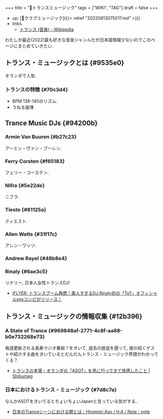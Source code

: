 +++
title = "📝トランスミュージック"
tags = ["WIKI", "TAG"]
draft = false
+++

-   up: [📝クラブミュージック]({{< relref "20220813075017.md" >}})
-   links.
    -   [トランス (音楽) - Wikipedia](https://ja.wikipedia.org/wiki/%E3%83%88%E3%83%A9%E3%83%B3%E3%82%B9_(%E9%9F%B3%E6%A5%BD))

わたしが最近(2022)最も好きな音楽ジャンルだが日本語情報少ないのでこのページにまとめていきたい.


## トランス・ミュージックとは {#9535e0}

オランダで人気.


### トランスの特徴 {#70c3d4}

-   BPM 138-140のリズム.
-   うねる旋律.


## Trance Music DJs {#94200b}


### Armin Van Buuren {#b27c23}

アーミン・ヴァン・ブーレン.


### Ferry Corsten {#f65183}

フェリー・コーステン.


### Nifra {#5e22de}

ニフラ.


### Tiesto {#81125a}

ティエスト.


### Allen Watts {#31f17c}

アレン・ワッツ.


### Andrew Rayel {#48b8e4}


### Rinaly {#6ae3c5}

リナリー, 日本人女性トランスDJ!

-   [iFLYER: トランスブーム再燃！美人すぎるDJ Rinaly初の「ToT」オフィシャルmixコンピがリリース！](https://iflyer.tv/article/2017/10/06/rinaly-tearsoftrance/)


## トランス・ミュージックの情報収集 {#12b396}


### A State of Trance {#969848af-2771-4c8f-aa88-b0e732268e73}

毎週更新される長寿ラジオ番組？をきいて, 過去の放送を遡って, 彼の招くゲストや紹介する曲をきいているとだんだんトランス・ミュージック界隈がわかってくる？

-   [トランスの本場・オランダの「ASOT」を見に行ってきて体感したこと | Shibumag](https://disc-j.net/post-9914/)


### 日本におけるトランス・ミュージック {#7d8c7a}

なんかASOTをきいてるとちょいちょいJapanと言っている気がする..

-   [日本のTranceシーンにおける闇とは｜Hiromori Aso / H.A / Noia｜note](https://note.com/hiromoriaso/n/nd2310b6484f0)
